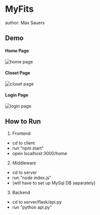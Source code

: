 # MyFits

author: Max Sauers

## Demo

#### Home Page

![home page](https://github.com/maxsauers13/myfits/blob/master/homepage.png?raw=true)

#### Closet Page

![closet page](https://github.com/maxsauers13/myfits/blob/master/closetpage.png?raw=true)

#### Login Page

![login page](https://github.com/maxsauers13/myfits/blob/master/loginpage.png?raw=true)

## How to Run

1. Frontend
- cd to client
- run "npm start"
- open localhost:3000/home

2. Middleware
- cd to server
- run "node index.js"
- (will have to set up MySql DB separately)

3. Backend
- cd to server/flask/api.py
- run "python api.py"